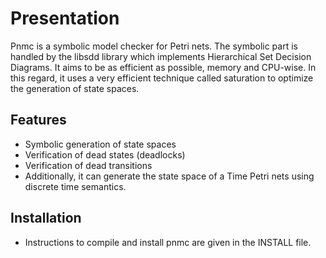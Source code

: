 # Presentation

Pnmc is a symbolic model checker for Petri nets.
The symbolic part is handled by the libsdd library which implements Hierarchical Set Decision Diagrams.
It aims to be as efficient as possible, memory and CPU-wise. In this regard, it uses a very efficient technique called saturation
to optimize the generation of state spaces.


## Features

- Symbolic generation of state spaces
- Verification of dead states (deadlocks)
- Verification of dead transitions
- Additionally, it can generate the state space of a Time Petri nets using discrete time semantics.

## Installation

- Instructions to compile and install pnmc are given in the INSTALL file.
